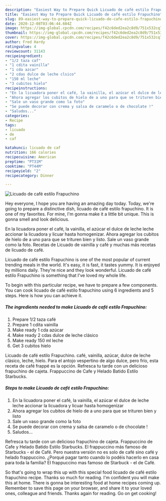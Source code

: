 ```yaml
---
description: "Easiest Way to Prepare Quick Licuado de café estilo Frapuchino"
title: "Easiest Way to Prepare Quick Licuado de café estilo Frapuchino"
slug: 89-easiest-way-to-prepare-quick-licuado-de-cafe-estilo-frapuchino
date: 2020-12-08T03:06:44.604Z
image: https://img-global.cpcdn.com/recipes/f42c6ded2ea2c8d9/751x532cq70/licuado-de-cafe-estilo-frapuchino-foto-principal.jpg
thumbnail: https://img-global.cpcdn.com/recipes/f42c6ded2ea2c8d9/751x532cq70/licuado-de-cafe-estilo-frapuchino-foto-principal.jpg
cover: https://img-global.cpcdn.com/recipes/f42c6ded2ea2c8d9/751x532cq70/licuado-de-cafe-estilo-frapuchino-foto-principal.jpg
author: Fred Hardy
ratingvalue: 4
reviewcount: 31143
recipeingredient:
- "1/2 taza caf"
- "1 cdita vainilla"
- "1 cda azcar"
- "2 cdas dulce de leche clsico"
- "150 ml leche"
- "3 cubitos hielo"
recipeinstructions:
- "En la licuadora poner el café, la vainilla, el azúcar el dulce de leche leche accionar la licuadora y licuar hasta homogenizar"
- "Ahora agregar los cubitos de hielo de a uno para que se trituren bien y listo"
- "Sale un vaso grande como la foto"
- "Se puede decorar con crema y salsa de caramelo o de chocolate !"
- "Saludos..."
categories:
- Recipe
tags:
- licuado
- de
- caf

katakunci: licuado de caf 
nutrition: 166 calories
recipecuisine: American
preptime: "PT31M"
cooktime: "PT44M"
recipeyield: "2"
recipecategory: Dinner

---
```



![Licuado de café estilo Frapuchino](https://img-global.cpcdn.com/recipes/f42c6ded2ea2c8d9/751x532cq70/licuado-de-cafe-estilo-frapuchino-foto-principal.jpg)

Hey everyone, I hope you are having an amazing day today. Today, we're going to prepare a distinctive dish, licuado de café estilo frapuchino. It is one of my favorites. For mine, I'm gonna make it a little bit unique. This is gonna smell and look delicious.

En la licuadora poner el café, la vainilla, el azúcar el dulce de leche leche accionar la licuadora y licuar hasta homogenizar. Ahora agregar los cubitos de hielo de a uno para que se trituren bien y listo. Sale un vaso grande como la foto. Recetas de Licuado de vainilla y café y muchas más recetas de licuado de café.

Licuado de café estilo Frapuchino is one of the most popular of current trending meals in the world. It's easy, it is fast, it tastes yummy. It is enjoyed by millions daily. They're nice and they look wonderful. Licuado de café estilo Frapuchino is something that I've loved my whole life.


To begin with this particular recipe, we have to prepare a few components. You can cook licuado de café estilo frapuchino using 6 ingredients and 5 steps. Here is how you can achieve it.

<!--inarticleads1-->

##### The ingredients needed to make Licuado de café estilo Frapuchino:

1. Prepare 1/2 taza café
1. Prepare 1 cdita vainilla
1. Make ready 1 cda azúcar
1. Make ready 2 cdas dulce de leche clásico
1. Make ready 150 ml leche
1. Get 3 cubitos hielo


Licuado de café estilo Frapuchino. café, vainilla, azúcar, dulce de leche clásico, leche, hielo. Para el antojo vespertino de algo dulce, pero frío, esta receta de café frappé es la opción. Refresca tu tarde con un delicioso frapuchino de cajeta. Frappuccino de Cafe y Helado Batido Estilo Starbucks. 

<!--inarticleads2-->

##### Steps to make Licuado de café estilo Frapuchino:

1. En la licuadora poner el café, la vainilla, el azúcar el dulce de leche leche accionar la licuadora y licuar hasta homogenizar
1. Ahora agregar los cubitos de hielo de a uno para que se trituren bien y listo
1. Sale un vaso grande como la foto
1. Se puede decorar con crema y salsa de caramelo o de chocolate !
1. Saludos...


Refresca tu tarde con un delicioso frapuchino de cajeta. Frappuccino de Cafe y Helado Batido Estilo Starbucks. El frappuccino más famoso de Starbucks - el de Café. Pero nuestra versión no es solo de café sino café y helado frappuccino. ¿Porqué pagar tanto cuando lo podéis hacerlo en casa para toda la familia? El frappuccino mas famoso de Starbuck - el de Café. 

So that's going to wrap this up with this special food licuado de café estilo frapuchino recipe. Thanks so much for reading. I'm confident you will make this at home. There is gonna be interesting food at home recipes coming up. Remember to save this page on your browser, and share it to your loved ones, colleague and friends. Thanks again for reading. Go on get cooking!
